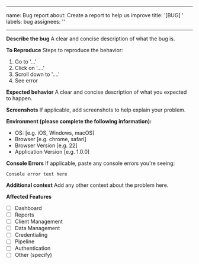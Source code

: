 
---
name: Bug report
about: Create a report to help us improve
title: '[BUG] '
labels: bug
assignees: ''

---

**Describe the bug**
A clear and concise description of what the bug is.

**To Reproduce**
Steps to reproduce the behavior:
1. Go to '...'
2. Click on '....'
3. Scroll down to '....'
4. See error

**Expected behavior**
A clear and concise description of what you expected to happen.

**Screenshots**
If applicable, add screenshots to help explain your problem.

**Environment (please complete the following information):**
- OS: [e.g. iOS, Windows, macOS]
- Browser [e.g. chrome, safari]
- Browser Version [e.g. 22]
- Application Version [e.g. 1.0.0]

**Console Errors**
If applicable, paste any console errors you're seeing:
```
Console error text here
```

**Additional context**
Add any other context about the problem here.

**Affected Features**
- [ ] Dashboard
- [ ] Reports
- [ ] Client Management
- [ ] Data Management
- [ ] Credentialing
- [ ] Pipeline
- [ ] Authentication
- [ ] Other (specify)
